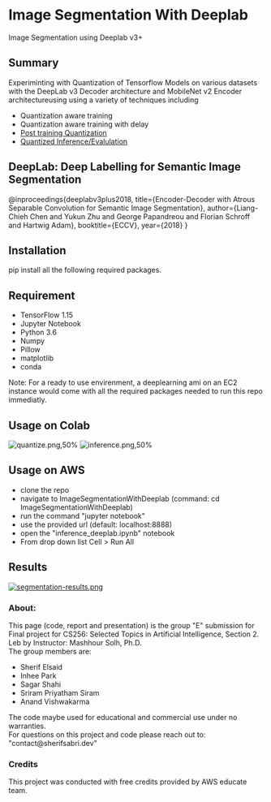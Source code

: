 # Image Segmentation With Deeplab
Image Segmentation using Deeplab v3+

## Summary
<p>Experiminting with Quantization of Tensorflow Models on various datasets with the DeepLab v3 Decoder architecture and MobileNet v2 Encoder architectureusing using a variety of techniques including 
<ul>
  <li>Quantization aware training </li>
  <li>Quantization aware training with delay </li>
  <li><a href="https://github.com/SherifSabri/ImageSegmentationWithDeeplab/blob/master/CS256_GroupE_PostQuantization.ipynb">Post training Quantization</a></li>
  <li> <a href="https://github.com/SherifSabri/ImageSegmentationWithDeeplab/blob/master/CS256_GroupE_inference_deeplab.ipynb">Quantized Inference/Evalulation </a></li>
</ul>
</p>

## DeepLab: Deep Labelling for Semantic Image Segmentation
@inproceedings{deeplabv3plus2018,
  title={Encoder-Decoder with Atrous Separable Convolution for Semantic Image Segmentation},
  author={Liang-Chieh Chen and Yukun Zhu and George Papandreou and Florian Schroff and Hartwig Adam},
  booktitle={ECCV},
  year={2018}
}

## Installation
pip install all the following required packages.

## Requirement
<ul>
  <li>TensorFlow 1.15</li>
  <li>Jupyter Notebook</li>
  <li>Python 3.6</li>
  <li>Numpy</li>
  <li>Pillow</li>
  <li>matplotlib</li>
  <li>conda</li>
</ul>
<p>Note: For a ready to use envirenment, a deeplearning ami on an EC2 instance would come with all the required packages needed to run this repo immediatly. </p>

## Usage on Colab
![quantize.png,50%](https://raw.github.com/SherifSabri/ImageSegmentationWithDeeplab/master/quantize.png)
![inference.png,50%](https://raw.github.com/SherifSabri/ImageSegmentationWithDeeplab/master/inference.png)

## Usage on AWS
<ul>
  <li>clone the repo</li>
  <li>navigate to ImageSegmentationWithDeeplab (command: cd ImageSegmentationWithDeeplab)</li>  
  <li>run the command "jupyter notebook"</li>  
  <li>use the provided url (default: localhost:8888)</li>
  <li>open the "inference_deeplab.ipynb" notebook</li>
  <li>From drop down list Cell > Run All </li>
</ul>

## Results
[![segmentation-results.png](https://i.postimg.cc/7PgkjyBQ/segmentation-results.png)](https://postimg.cc/c6428PGQ)

### About:

<p>This page (code, report and presentation) is the group "E" submission for Final project for CS256: Selected Topics in Artificial Intelligence, Section 2. Leb by Instructor: Mashhour Solh, Ph.D.
</br>
The group members are:
<ul>
  <li>Sherif Elsaid</li>
  <li>Inhee Park</li>
  <li>Sagar Shahi</li>
  <li>Sriram Priyatham Siram</li>
  <li>Anand Vishwakarma</li>
</ul>
The code maybe used for educational and commercial use under no warranties. 
</br>For questions on this project and code please reach out to: 
</br>"contact@sherifsabri.dev"

### Credits
<p>This project was conducted with free credits provided by AWS educate team.</p>
